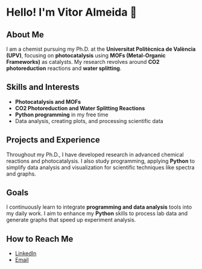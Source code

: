# Hello! I'm Vitor Almeida 👋

## About Me
I am a chemist pursuing my Ph.D. at the **Universitat Politècnica de València (UPV)**, focusing on **photocatalysis** using **MOFs (Metal-Organic Frameworks)** as catalysts. My research revolves around **CO2 photoreduction** reactions and **water splitting**.

## Skills and Interests
- **Photocatalysis and MOFs**
- **CO2 Photoreduction and Water Splitting Reactions**
- **Python programming** in my free time
- Data analysis, creating plots, and processing scientific data

## Projects and Experience
Throughout my Ph.D., I have developed research in advanced chemical reactions and photocatalysis. I also study programming, applying **Python** to simplify data analysis and visualization for scientific techniques like spectra and graphs.

## Goals
I continuously learn to integrate **programming and data analysis** tools into my daily work. I aim to enhance my **Python** skills to process lab data and generate graphs that speed up experiment analysis.

## How to Reach Me
- [LinkedIn](https://www.linkedin.com/in/vitor-fernandes20/)
- [Email](mailto:vitoralmeida@upv.es)


